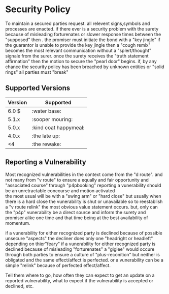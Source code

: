 # Security Policy
To maintain a secured parties request. all relevent signs,symbols and processes are enacted.
if there ever is a security problem with the surety because of misleading forturenates
or slower response times between the "supposed" then .
the promiser must initiate the bond with a "key jingle"
if the guarantor is unable to provide the key jingle then a "cough remix" becomes the most relevant communication without a "splert/thought" signale from the surer.
once the surety receives the "truth statement affirmation" then the motion to secure the "pearl door" begins.
if, by any chance the security policy has been breached by unknown entities or "solid rings" all parties must "break"

## Supported Versions


| Version | Supported          |
| ------- | ------------------ |
| 6.0 $   | :water base:
| 5.1.x   | :sooper mouring:
| 5.0.x   | :kind coat happymeal: 
| 4.0.x   | :the late up:
| <4      | :the rewake:

## Reporting a Vulnerability
Most recognized vulnerabilities in the context come from the "d route". and not many from "v route"
to ensure a equally and fair opportunity and "associated course" through "p4pbooking"
reporting a vunerability should be an unretractable concourse and motion activated  
the most usual will be with a "swing arm" or "hard close" but usually when there is a hard close the vunerability is shut or unavailable
so to reestablish a "v route relink" the most obvious value statement occurs.
but, only can the "p4p" vunerability be a direct source and inform the surety and promiser alike one time and that time being at the best availability of momentum.

if a vunerability for either recognized party is declined because of possible unsecure "aspects" the decliner does only one "headright or headleft" depending on thier"feary"
if a vunerability for either recognized party is declined because of misleading "forturenates" a "giglee" would occure through both parties to ensure a culture of "plus-reconition" but neither is obligated and the same effect/affect is perfected.
or a vunerability can be a simple "relink" because of perfected effect/affect.


Tell them where to go, how often they can expect to get an update on a
reported vulnerability, what to expect if the vulnerability is accepted or
declined, etc.
